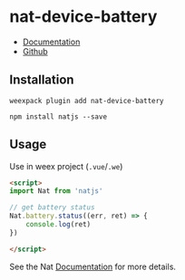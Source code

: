 # nat-device-battery

- [Documentation](http://natjs.com/#/reference/battery)
- [Github](https://github.com/natjs/weex-nat-device-battery)

## Installation
```
weexpack plugin add nat-device-battery
```

```
npm install natjs --save
```

## Usage

Use in weex project (`.vue`/`.we`)

```html
<script>
import Nat from 'natjs'

// get battery status
Nat.battery.status((err, ret) => {
    console.log(ret)
})

</script>
```

See the Nat [Documentation](http://natjs.com/) for more details.

